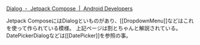 [Dialog  -  Jetpack Compose  |  Android Developers](https://developer.android.com/jetpack/compose/components/dialog)

Jetpack ComposeにはDialogといものがあり、[[DropdownMenu]]などはこれを使って作られている模様。
上記ページは割とちゃんと解説されている。
DatePickerDialogなどは[[DatePicker]]を参照の事。